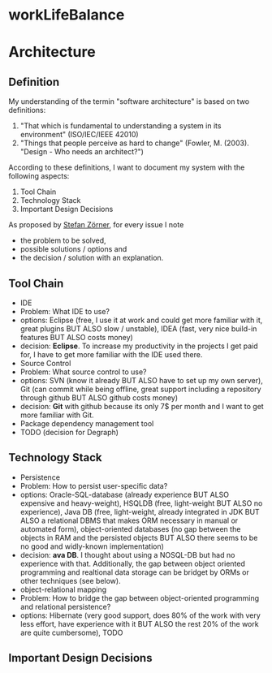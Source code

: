 workLifeBalance
===============

Architecture
============

Definition
----------

My understanding of the termin "software architecture" is based on two definitions:

1. "That which is fundamental to understanding a system in its environment" (ISO/IEC/IEEE 42010)
2. "Things that people perceive as hard to change" (Fowler, M. (2003). "Design - Who needs an architect?")
 
According to these definitions, I want to document my system with the following aspects:

1. Tool Chain
2. Technology Stack
3. Important Design Decisions

As proposed by [Stefan Zörner](http://www.dokchess.de/), for every issue I note
- the problem to be solved,
- possible solutions / options and
- the decision / solution with an explanation.


Tool Chain
-----------
- IDE
 - Problem: What IDE to use?
 - options: Eclipse (free, I use it at work and could get more familiar with it, great plugins BUT ALSO slow / unstable), IDEA (fast, very nice build-in features BUT ALSO costs money)
 - decision: **Eclipse**. To increase my productivity in the projects I get paid for, I have to get more familiar with the IDE used there.
- Source Control
 - Problem: What source control to use?
 - options: SVN (know it already BUT ALSO have to set up my own server), Git (can commit while being offline, great support including a repository through github BUT ALSO github costs money)
 - decision: **Git** with github because its only 7$ per month and I want to get more familiar with Git.
- Package dependency management tool 
 - TODO (decision for Degraph)

Technology Stack
----------------
- Persistence
 - Problem: How to persist user-specific data?
 - options: Oracle-SQL-database (already experience BUT ALSO expensive and heavy-weight), HSQLDB (free, light-weight BUT ALSO no experience), Java DB (free, light-weight, already integrated in JDK BUT ALSO a relational DBMS that makes ORM necessary in manual or automated form), object-oriented databases (no gap between the objects in RAM and the persisted objects BUT ALSO there seems to be no good and widly-known implementation)
 - decision: **ava DB**. I thought about using a NOSQL-DB but had no experience with that. Additionally, the gap between object oriented programming and realtional data storage can be bridget by ORMs or other techniques (see below).
- object-relational mapping
 - Problem: How to bridge the gap between object-oriented programming and relational persistence?
 - options: Hibernate (very good support, does 80% of the work with very less effort, have experience with it BUT ALSO the rest 20% of the work are quite cumbersome), TODO

Important Design Decisions
----------------
